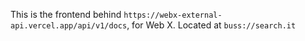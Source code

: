 This is the frontend behind `https://webx-external-api.vercel.app/api/v1/docs`, for Web X. Located at `buss://search.it`